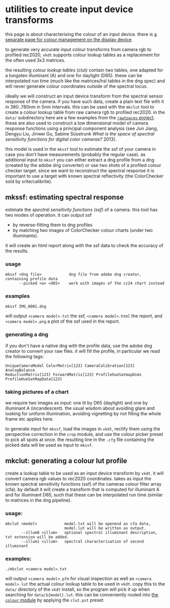 # utilities to create input device transforms

this page is about characterising the colour of an input device. there is
[a separate page for colour management on the display device](../../../doc/colourmanagement.md).

to generate very accurate input colour transforms from camera rgb to profiled
rec2020, `vkdt` supports colour lookup tables as a replacement for the often
used 3x3 matrices.

the resulting *colour lookup tables* (clut) contain two tables, one adapted for
a tungsten illuminant (A) and one for daylight (D65). these can be
interpolated run time (much like the matrices/hsl tables in the dng spec) and
will never generate colour coordinates outside of the spectral locus.

ideally we will construct an input device transform from the spectral sensor
response of the camera. if you have such data, create a plain text file with it
in 380..780nm in 5nm intervals. this can be used with the `mkclut` tool to
create a colour lookup table from raw camera rgb to profiled rec2020.
in the `data/` subdirectory here are a few examples from the
[`rawtoaces` project](https://github.com/AcademySoftwareFoundation/rawtoaces).
these are also used
to construct a low dimensional model of camera response functions using a
principal component analysis (see Jun Jiang, Dengyu Liu, Jinwei Gu, Sabine
Süsstrunk *What is the space of spectral sensitivity functions for digital
color cameras?* 2013).

this model is used in the `mkssf` tool to estimate the ssf of your camera in
case you don't have measurements (probably the regular case). as additional
input to `mkssf` you can either extract a dng profile from a dng (created by
the adobe dng converter) or use two shots of a profiled colour checker target.
since we want to reconstruct the spectral response it is important to use a
target with known spectral reflectivity (the ColorChecker sold by
xrite/calibrite).


## mkssf: estimating spectral response

estimate the *spectral sensitivity functions (ssf)* of a camera.
this tool has two modes of operation. it can output ssf

* by reverse-fitting them to dng profiles
* by matching two images of ColorChecker colour charts (under two illuminants).

it will create an html report along with the ssf data to check the accuracy of
the results.

### usage

```
mkssf <dng file>            dng file from adobe dng creator, containing profile data
      --picked <a> <d65>    work with images of the cc24 chart instead
```

### examples

```
mkssf IMG_0001.dng
```

will output `<camera model>.txt` the ssf, `<camera model>.html` the report, and
`<camera model>.png` a plot of the ssf used in the report.

### generating a dng

if you don't have a native dng with the profile data, use the adobe dng creator
to convert your raw files. it will fill the profile, in particular we read the
following tags:

```
UniqueCameraModel ColorMatrix[123] CameraCalibration[123] AnalogBalance
ReductionMatrix[123] ForwardMatrix[123] ProfilehueSatmapDims
ProfileHueSatMapData[123]
```

### taking pictures of a chart

we require two images as input: one lit by D65 (daylight) and one by
illuminant A (incandescent). the usual wisdom about avoiding glare and looking
for uniform illumination, avoiding vignetting by not filling the whole frame etc
applies here.

to generate input for `mkssf`, load the images in `vkdt`, rectify them using
the perspective correction in the `crop` module, and use the colour picker
preset to pick all spots at once. the resulting line in the `.cfg` file
containing the picked data will be used as input to `mkssf`.


## mkclut: generating a colour lut profile

create a lookup table to be used as an input device transform by `vkdt`. it
will convert camera rgb values to rec2020 coordinates. takes as input the known
spectral sensitivity functions (ssf) of the cameras colour filter array (cfa).
by default it will create a transform that is computed for illuminant A and for
illuminant D65, such that these can be interpolated run time (similar to
matrices in the dng pipeline).

### usage:

```
mkclut <model>            model.txt will be openend as cfa data,
                          model.lut will be written as output.
       --illum0 <illum>   optional spectral illuminant description, txt extension will be added.
       --illum1 <illum>   spectral characterisation of second illuminant
```

### examples:

```
./mkclut <camera model>.txt
```

will output `<camera model>.pfm` for visual inspection as well as `<camera model>.lut`
the actual colour lookup table to be used in `vkdt`.
copy this to the `data/` directory of the `vkdt` install, so the program will pick it
up when searching for `data/${model}.lut`. this can be conveniently routed into
[the `colour` module](../../pipe/modules/colour/readme.md) by applying the `clut.pst` preset.
